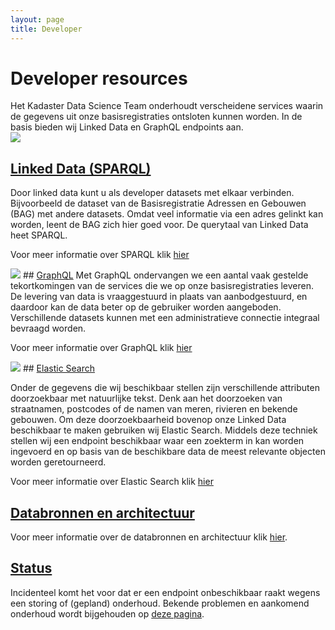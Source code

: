 ```yaml
---
layout: page
title: Developer
---
```


<link rel="stylesheet" href="/assets/css/developer.css">

# Developer resources

Het Kadaster Data Science Team onderhoudt verscheidene services waarin de gegevens uit onze basisregistraties ontsloten kunnen worden. In de basis bieden wij Linked Data en GraphQL endpoints aan.
<br>
<img class="developerpageIcon" src="/assets/images/linked-data_icon.png"> 
## <a href="/developer/sparql">Linked Data (SPARQL)</a>
Door linked data kunt u als developer datasets met elkaar verbinden. Bijvoorbeeld de dataset van de Basisregistratie Adressen en Gebouwen (BAG) met andere datasets. Omdat veel informatie via een adres gelinkt kan worden, leent de BAG zich hier goed voor. De querytaal van Linked Data heet SPARQL.

Voor meer informatie over SPARQL klik <a href="/developer/sparql">hier</a>

<img class="developerpageIcon" src="/assets/images/graphql_icon.svg">
## <a href="/developer/graphql">GraphQL</a>
Met GraphQL ondervangen we een aantal vaak gestelde tekortkomingen van de services die we op onze basisregistraties leveren. De levering van data is vraaggestuurd in plaats van aanbodgestuurd, en daardoor kan de data beter op de gebruiker worden aangeboden. Verschillende datasets kunnen met een administratieve connectie integraal bevraagd worden.

Voor meer informatie over GraphQL klik <a href="/developer/graphql">hier</a>

<img class="developerpageIcon" src="/assets/images/elastic-search-logo.png">
## <a href="/developer/elasticsearch"> Elastic Search </a>

Onder de gegevens die wij beschikbaar stellen zijn verschillende attributen doorzoekbaar met natuurlijke tekst. Denk aan het doorzoeken van straatnamen, postcodes of de namen van meren, rivieren en bekende gebouwen. Om deze doorzoekbaarheid bovenop onze Linked Data beschikbaar te maken gebruiken wij Elastic Search. Middels deze techniek stellen wij een endpoint beschikbaar waar een zoekterm in kan worden ingevoerd en op basis van de beschikbare data de meest relevante objecten worden geretourneerd.

Voor meer informatie over Elastic Search klik <a href="/developer/elasticsearch">hier</a>

## <a href="/developer/architectuur">Databronnen en architectuur</a>

Voor meer informatie over de databronnen en architectuur klik <a href="/developer/architectuur">hier</a>.

## <a href="/status">Status</a>

Incidenteel komt het voor dat er een endpoint onbeschikbaar raakt wegens een storing of (gepland) onderhoud. Bekende problemen en aankomend onderhoud wordt bijgehouden op  <a href="/status">deze pagina</a>.

